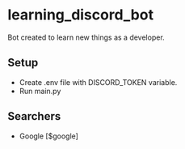 # learning_discord_bot
Bot created to learn new things as a developer.

## Setup

- Create .env file with DISCORD_TOKEN variable.
- Run main.py

## Searchers
- Google [$google]
